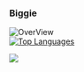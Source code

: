 ### Biggie

![OverView](https://github-readme-stats.vercel.app/api?username=biggiemedium&show_icons=true&theme=vue)
<br/>
[![Top Languages](https://github-readme-stats.vercel.app/api/top-langs/?username=biggiemedium&theme=vue&langs_count=8&layout=donut)](https://github.com/anuraghazra/github-readme-stats)

![](https://komarev.com/ghpvc/?username=your-github-biggiemedium)

<!--
**biggiemedium/biggiemedium** is a ✨ _special_ ✨ repository because its `README.md` (this file) appears on your GitHub profile.



Here are some ideas to get you started:

- Im currently working on Frost Client which was a client I started for fun
- You Cant contact me on Discord @px#7685

